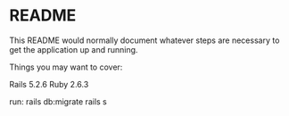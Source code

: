 # README

This README would normally document whatever steps are necessary to get the
application up and running.

Things you may want to cover:

Rails 5.2.6
Ruby 2.6.3

run: 
rails db:migrate
rails s
